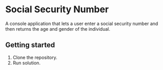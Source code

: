 # Social Security Number

A console application that lets a user enter a social security number
and then returns the age and gender of the individual.

## Getting started

1. Clone the repository.
2. Run solution.
